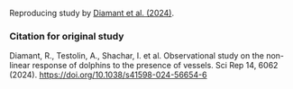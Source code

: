 Reproducing study by [Diamant et al. (2024)](https://doi.org/10.1038/s41598-024-56654-6).

### Citation for original study
Diamant, R., Testolin, A., Shachar, I. et al. Observational study on the non-linear response of dolphins to the presence of vessels. Sci Rep 14, 6062 (2024). https://doi.org/10.1038/s41598-024-56654-6
